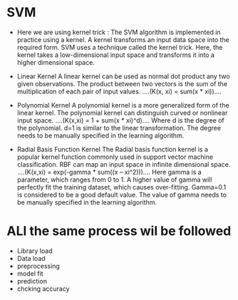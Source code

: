 # SVM 
* Here we are using kernel trick : The SVM algorithm is implemented in practice using a kernel. A kernel transforms an input data space into the required form. SVM uses a technique called the kernel trick. Here, the kernel takes a low-dimensional input space and transforms it into a higher dimensional space.

* Linear Kernel A linear kernel can be used as normal dot product any two given observations. The product between two vectors is the sum of the multiplication of each pair of input values.
 ....(K(x, xi) = sum(x * xi))....

* Polynomial Kernel A polynomial kernel is a more generalized form of the linear kernel. The polynomial kernel can distinguish curved or nonlinear input space.
....(K(x,xi) = 1 + sum(x * xi)^d)....
Where d is the degree of the polynomial. d=1 is similar to the linear transformation. The degree needs to be manually specified in the learning algorithm.

* Radial Basis Function Kernel The Radial basis function kernel is a popular kernel function commonly used in support vector machine classification. RBF can map an input space in infinite dimensional space.
....(K(x,xi) = exp(-gamma * sum((x – xi^2)))....
Here gamma is a parameter, which ranges from 0 to 1. A higher value of gamma will perfectly fit the training dataset, which causes over-fitting. Gamma=0.1 is considered to be a good default value. The value of gamma needs to be manually specified in the learning algorithm.


# ALl the same process wil be followed

 * Library load
 * Data load
 * preprocessing 
 * model fit
 * prediction
 * chcking accuracy
